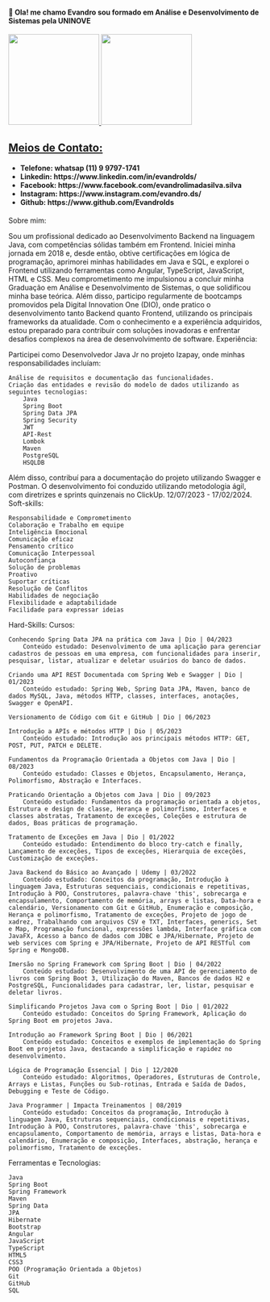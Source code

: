 <h4> 👋 Ola! me chamo Evandro sou formado em Análise e Desenvolvimento de Sistemas pela UNINOVE</h4>
<div>
<a href="https://github.com/Evandrolds">
<img height="180em" src="https://github-readme-stats.vercel.app/api/top-langs/?username=Evandrolds&layout=compact&langs_count=10&theme=dracula"/>
<img height="180em" src="https://github-readme-stats.vercel.app/api?username=Evandrolds&show_icons=true&theme=dracula&include_all_commits=true&count_private=true"/>
</div>
<h2> Meios de Contato:</h2>
 <ul>
  <h4>
   <li><a> Telefone: whatsap (11) 9 9797-1741</li></a>
    <li> Linkedin:   https://www.linkedin.com/in/evandrolds/</li>
   <li>Facebook:    https://www.facebook.com/evandrolimadasilva.silva</li>
   <li>Instagram:   https://www.instagram.com/evandro.ds/</li>
   <li>Github:      https://www.github.com/Evandrolds</li>
  </4>
 </ul>

Sobre mim:

Sou um profissional dedicado ao Desenvolvimento Backend na linguagem Java, com competências sólidas também em Frontend. Iniciei minha jornada em 2018 e, desde então, obtive certificações em lógica de programação, aprimorei minhas habilidades em Java e SQL, e explorei o Frontend utilizando ferramentas como Angular, TypeScript, JavaScript, HTML e CSS. Meu comprometimento me impulsionou a concluir minha Graduação em Análise e Desenvolvimento de Sistemas, o que solidificou minha base teórica. Além disso, participo regularmente de bootcamps promovidos pela Digital Innovation One (DIO), onde pratico o desenvolvimento tanto Backend quanto Frontend, utilizando os principais frameworks da atualidade. Com o conhecimento e a experiência adquiridos, estou preparado para contribuir com soluções inovadoras e enfrentar desafios complexos na área de desenvolvimento de software.
Experiência:

Participei como Desenvolvedor Java Jr no projeto Izapay, onde minhas responsabilidades incluíam:

    Análise de requisitos e documentação das funcionalidades.
    Criação das entidades e revisão do modelo de dados utilizando as seguintes tecnologias:
        Java
        Spring Boot
        Spring Data JPA
        Spring Security
        JWT
        API-Rest
        Lombok
        Maven
        PostgreSQL
        HSQLDB

Além disso, contribuí para a documentação do projeto utilizando Swagger e Postman. O desenvolvimento foi conduzido utilizando metodologia ágil, com diretrizes e sprints quinzenais no ClickUp. 12/07/2023 - 17/02/2024.
Soft-skills:

    Responsabilidade e Comprometimento
    Colaboração e Trabalho em equipe
    Inteligência Emocional
    Comunicação eficaz
    Pensamento crítico
    Comunicação Interpessoal
    Autoconfiança
    Solução de problemas
    Proativo
    Suportar críticas
    Resolução de Conflitos
    Habilidades de negociação
    Flexibilidade e adaptabilidade
    Facilidade para expressar ideias

Hard-Skills:
Cursos:

    Conhecendo Spring Data JPA na prática com Java | Dio | 04/2023
        Conteúdo estudado: Desenvolvimento de uma aplicação para gerenciar cadastros de pessoas em uma empresa, com funcionalidades para inserir, pesquisar, listar, atualizar e deletar usuários do banco de dados.

    Criando uma API REST Documentada com Spring Web e Swagger | Dio | 01/2023
        Conteúdo estudado: Spring Web, Spring Data JPA, Maven, banco de dados MySQL, Java, métodos HTTP, classes, interfaces, anotações, Swagger e OpenAPI.

    Versionamento de Código com Git e GitHub | Dio | 06/2023

    Introdução a APIs e métodos HTTP | Dio | 05/2023
        Conteúdo estudado: Introdução aos principais métodos HTTP: GET, POST, PUT, PATCH e DELETE.

    Fundamentos da Programação Orientada a Objetos com Java | Dio | 08/2023
        Conteúdo estudado: Classes e Objetos, Encapsulamento, Herança, Polimorfismo, Abstração e Interfaces.

    Praticando Orientação a Objetos com Java | Dio | 09/2023
        Conteúdo estudado: Fundamentos da programação orientada a objetos, Estrutura e design de classe, Herança e polimorfismo, Interfaces e classes abstratas, Tratamento de exceções, Coleções e estrutura de dados, Boas práticas de programação.

    Tratamento de Exceções em Java | Dio | 01/2022
        Conteúdo estudado: Entendimento do bloco try-catch e finally, Lançamento de exceções, Tipos de exceções, Hierarquia de exceções, Customização de exceções.

    Java Backend do Básico ao Avançado | Udemy | 03/2022
        Conteúdo estudado: Conceitos da programação, Introdução à linguagem Java, Estruturas sequenciais, condicionais e repetitivas, Introdução à POO, Construtores, palavra-chave 'this', sobrecarga e encapsulamento, Comportamento de memória, arrays e listas, Data-hora e calendário, Versionamento com Git e GitHub, Enumeração e composição, Herança e polimorfismo, Tratamento de exceções, Projeto de jogo de xadrez, Trabalhando com arquivos CSV e TXT, Interfaces, generics, Set e Map, Programação funcional, expressões lambda, Interface gráfica com JavaFX, Acesso a banco de dados com JDBC e JPA/Hibernate, Projeto de web services com Spring e JPA/Hibernate, Projeto de API RESTful com Spring e MongoDB.

    Imersão no Spring Framework com Spring Boot | Dio | 04/2022
        Conteúdo estudado: Desenvolvimento de uma API de gerenciamento de livros com Spring Boot 3, Utilização do Maven, Bancos de dados H2 e PostgreSQL, Funcionalidades para cadastrar, ler, listar, pesquisar e deletar livros.

    Simplificando Projetos Java com o Spring Boot | Dio | 01/2022
        Conteúdo estudado: Conceitos do Spring Framework, Aplicação do Spring Boot em projetos Java.

    Introdução ao Framework Spring Boot | Dio | 06/2021
        Conteúdo estudado: Conceitos e exemplos de implementação do Spring Boot em projetos Java, destacando a simplificação e rapidez no desenvolvimento.

    Lógica de Programação Essencial | Dio | 12/2020
        Conteúdo estudado: Algoritmos, Operadores, Estruturas de Controle, Arrays e Listas, Funções ou Sub-rotinas, Entrada e Saída de Dados, Debugging e Teste de Código.

    Java Programmer | Impacta Treinamentos | 08/2019
        Conteúdo estudado: Conceitos da programação, Introdução à linguagem Java, Estruturas sequenciais, condicionais e repetitivas, Introdução à POO, Construtores, palavra-chave 'this', sobrecarga e encapsulamento, Comportamento de memória, arrays e listas, Data-hora e calendário, Enumeração e composição, Interfaces, abstração, herança e polimorfismo, Tratamento de exceções.

Ferramentas e Tecnologias:

    Java
    Spring Boot
    Spring Framework
    Maven
    Spring Data
    JPA
    Hibernate
    Bootstrap
    Angular
    JavaScript
    TypeScript
    HTML5
    CSS3
    POO (Programação Orientada a Objetos)
    Git
    GitHub
    SQL
